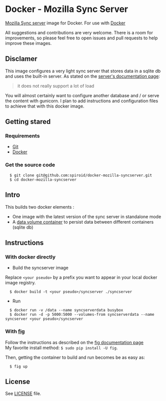 # Docker - Mozilla Sync Server

[Mozilla Sync server](https://github.com/mozilla-services/syncserver) image for Docker.
For use with [Docker](http://docker.io)

All suggestions and contributions are very welcome.
There is a room for improvements, so please feel free to open issues and pull requests to help improve these images.

## Disclamer

This image configures a very light sync server that stores data in a sqlite db and uses the built-in server. As stated on the [server's documentation page](https://docs.services.mozilla.com/howtos/run-sync-1.5.html): 
>  it does not really support a lot of load

You will almost certainly want to configure another database and / or serve the content with gunicorn. I plan to add instructions and configuration files to achieve that with this docker image.

## Getting stared

### Requirements
 * [Git](http://git-scm.com/)
 * [Docker](http://docker.io)

### Get the source code
```
  $ git clone git@github.com:spiroid/docker-mozilla-syncserver.git
  $ cd docker-mozilla-syncserver
```

## Intro

This builds two docker elements :

* One image with the latest version of the sync server in standalone mode
* A [data volume container](https://docs.docker.com/userguide/dockervolumes/) to persist data between different containers (sqlite db)


## Instructions

### With docker directly

 * Build the syncserver image

Replace ```<your pseudo>``` by a prefix you want to appear in your local docker image registry.

```
  $ docker build -t <your pseudo>/syncserver ./syncserver
```

 * Run

```
  $ docker run -v /data --name syncserverdata busybox
  $ docker run -d -p 5000:5000 --volumes-from syncserverdata --name syncserver <your pseudo>/syncserver
```


### With [fig](http://www.fig.sh/)

Follow the instructions as described on the [fig documentation page](http://www.fig.sh/install.html)  
My favorite install method: `$ sudo pip install -U fig`.

Then, getting the container to build and run becomes be as easy as:

```
  $ fig up
```

## License

See [LICENSE](LICENSE) file.

